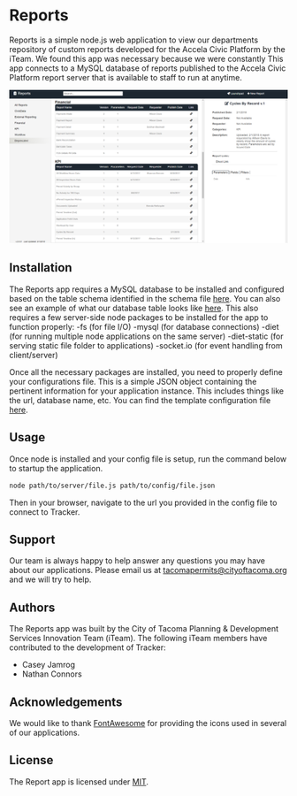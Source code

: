 # Reports

Reports is a simple node.js web application to view our departments repository of custom reports developed for the Accela Civic Platform by the iTeam. We found this app was necessary because we were constantly This app connects to a MySQL database of reports published to the Accela Civic Platform report server that is available to staff to run at anytime.

![](./reports.png)

## Installation

The Reports app requires a MySQL database to be installed and configured based on the table schema identified in the schema file [here](./reportSchema.sql). You can also see an example of what our database table looks like [here](.reportDatabaseExample.png). This also requires a few server-side node packages to be installed for the app to function properly:
-fs (for file I/O)
-mysql (for database connections)
-diet (for running multiple node applications on the same server)
-diet-static (for serving static file folder to applications)
-socket.io (for event handling from client/server)

Once all the necessary packages are installed, you need to properly define your configurations file. This is a simple JSON object containing the pertinent information for your application instance. This includes things like the url, database name, etc. You can find the template configuration file [here](./template-config.json).

## Usage

Once node is installed and your config file is setup, run the command below to startup the application.

```bash
node path/to/server/file.js path/to/config/file.json
```

Then in your browser, navigate to the url you provided in the config file to connect to Tracker.

## Support

Our team is always happy to help answer any questions you may have about our applications. Please email us at tacomapermits@cityoftacoma.org and we will try to help.

## Authors

The Reports app was built by the City of Tacoma Planning & Development Services Innovation Team (iTeam). The following iTeam members have contributed to the development of Tracker:
- Casey Jamrog
- Nathan Connors

## Acknowledgements

We would like to thank [FontAwesome](https://fontawesome.com/) for providing the icons used in several of our applications. 

## License

The Report app is licensed under [MIT](https://opensource.org/licenses/MIT).